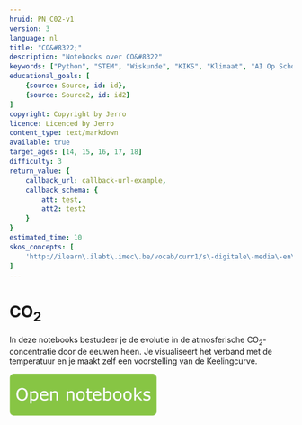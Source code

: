```yaml
---
hruid: PN_C02-v1
version: 3
language: nl
title: "CO&#8322;"
description: "Notebooks over CO&#8322"
keywords: ["Python", "STEM", "Wiskunde", "KIKS", "Klimaat", "AI Op School"]
educational_goals: [
    {source: Source, id: id}, 
    {source: Source2, id: id2}
]
copyright: Copyright by Jerro
licence: Licenced by Jerro
content_type: text/markdown
available: true
target_ages: [14, 15, 16, 17, 18]
difficulty: 3
return_value: {
    callback_url: callback-url-example,
    callback_schema: {
        att: test,
        att2: test2
    }
}
estimated_time: 10
skos_concepts: [
    'http://ilearn\.ilabt\.imec\.be/vocab/curr1/s\-digitale\-media\-en\-toepassingen'
]
---
```


# CO<sub>2</sub>

In deze notebooks bestudeer je de evolutie in de atmosferische CO<sub>2</sub>-concentratie door de eeuwen heen. Je visualiseert het verband met de temperatuur en je maakt zelf een voorstelling van de Keelingcurve.

[![](embed/Knop.png "Knop")](https://kiks.ilabt.imec.be/jupyterhub/?id=1110 "Notebooks Klimaatverandering")
